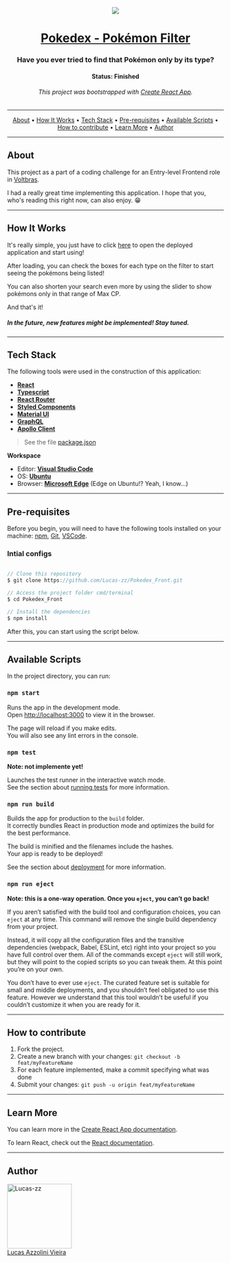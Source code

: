 <div align="center">
  <img src="https://user-images.githubusercontent.com/11574166/197460450-76f25a51-1c5d-4189-a4f7-ba11c2581f48.png" />
</div>

<h1 align="center">
  <a href="#"> Pokedex - Pokémon Filter </a>
</h1>

<h3 align="center">
  Have you ever tried to find that Pokémon only by its type? 
</h3>

<h4 align="center"> 
  Status: <b>Finished</b>
</h4>

<h6 align="center"> 
  This project was bootstrapped with <a href="https://github.com/facebook/create-react-app">Create React App</a>.
</h6>

---

<p align="center">
 <a href="#about">About</a> •
 <a href="#how-it-works">How It Works</a> • 
 <a href="#tech-stack">Tech Stack</a> • 
 <a href="#pre-requisites">Pre-requisites</a> • 
 <a href="#available-scripts">Available Scripts</a> •
 <a href="#how-to-contribute">How to contribute</a> • 
 <a href="#learn-more">Learn More</a> •
 <a href="#author">Author</a>
</p>

---

## About

<p>This project as a part of a coding challenge for an Entry-level Frontend role in <a href="https://www.voltbras.com.br/">Voltbras</a>.</p>
<p>I had a really great time implementing this application. I hope that you, who's reading this right now, can also enjoy. 😁</p>

---

## How It Works

<p>It's really simple, you just have to click <a href="https://pokedex-lucas-zz.vercel.app/" target="_blank">here</a> to open the deployed application and start using!</p>
<p>After loading, you can check the boxes for each type on the filter to start seeing the pokémons being listed!</p>
<p>You can also shorten your search even more by using the slider to show pokémons only in that range of Max CP.</p>
<p>And that's it!</p>
<h5>In the future, new features might be implemented! Stay tuned.</h5>

---

## Tech Stack

The following tools were used in the construction of this application:

-   **[React](https://pt-br.reactjs.org/docs/getting-started.html)**
-   **[Typescript](https://www.typescriptlang.org/)**
-   **[React Router](https://v5.reactrouter.com/web/guides/quick-start)**
-   **[Styled Components](https://styled-components.com/)**
-   **[Material UI](https://mui.com/pt/material-ui/getting-started/overview/)**
-   **[GraphQL](https://graphql.org/)**
-   **[Apollo Client](https://www.apollographql.com/docs/react/)**

> See the file  [package.json](https://github.com/Lucas-zz/Pokedex_Front/blob/main/package.json)

**Workspace**

-   Editor:  **[Visual Studio Code](https://code.visualstudio.com/)**
-   OS: **[Ubuntu](https://releases.ubuntu.com/22.04/)**
-   Browser: **[Microsoft Edge](https://www.microsoft.com/en-us/edge)** (Edge on Ubuntu!? Yeah, I know...)

---

## Pre-requisites

Before you begin, you will need to have the following tools installed on your machine:
[npm](https://www.npmjs.com/), [Git](https://git-scm.com), [VSCode](https://code.visualstudio.com/).

### Intial configs

``` jsx

// Clone this repository
$ git clone https://github.com/Lucas-zz/Pokedex_Front.git

// Access the project folder cmd/terminal
$ cd Pokedex_Front

// Install the dependencies
$ npm install

```

After this, you can start using the script below.

---

## Available Scripts

In the project directory, you can run:

### `npm start`

Runs the app in the development mode.\
Open [http://localhost:3000](http://localhost:3000) to view it in the browser.

The page will reload if you make edits.\
You will also see any lint errors in the console.

### `npm test`

**Note: not implemente yet!**

Launches the test runner in the interactive watch mode.\
See the section about [running tests](https://facebook.github.io/create-react-app/docs/running-tests) for more information.

### `npm run build`

Builds the app for production to the `build` folder.\
It correctly bundles React in production mode and optimizes the build for the best performance.

The build is minified and the filenames include the hashes.\
Your app is ready to be deployed!

See the section about [deployment](https://facebook.github.io/create-react-app/docs/deployment) for more information.

### `npm run eject`

**Note: this is a one-way operation. Once you `eject`, you can’t go back!**

If you aren’t satisfied with the build tool and configuration choices, you can `eject` at any time. This command will remove the single build dependency from your project.

Instead, it will copy all the configuration files and the transitive dependencies (webpack, Babel, ESLint, etc) right into your project so you have full control over them. All of the commands except `eject` will still work, but they will point to the copied scripts so you can tweak them. At this point you’re on your own.

You don’t have to ever use `eject`. The curated feature set is suitable for small and middle deployments, and you shouldn’t feel obligated to use this feature. However we understand that this tool wouldn’t be useful if you couldn’t customize it when you are ready for it.

---

## How to contribute

1. Fork the project.
2. Create a new branch with your changes: `git checkout -b feat/myFeatureName`
3. For each feature implemented, make a commit specifying what was done
4. Submit your changes: `git push -u origin feat/myFeatureName`

---

## Learn More

You can learn more in the [Create React App documentation](https://facebook.github.io/create-react-app/docs/getting-started).

To learn React, check out the [React documentation](https://reactjs.org/).

---

## Author

[<img src="https://avatars.githubusercontent.com/Lucas-zz" width=150 title="Lucas-zz"><br>Lucas Azzolini Vieira](https://github.com/Lucas-zz)
